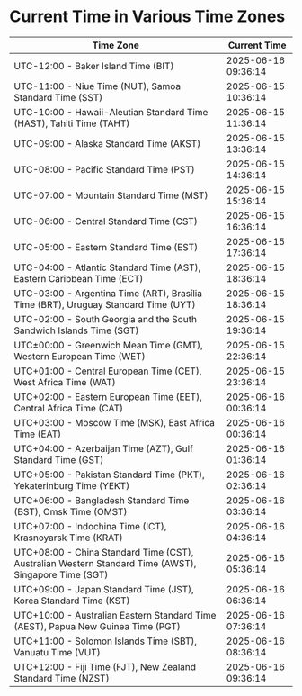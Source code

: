 # Current Time in Various Time Zones

| Time Zone | Current Time |
|-----------|--------------|
| UTC-12:00 - Baker Island Time (BIT) | 2025-06-16 09:36:14 |
| UTC-11:00 - Niue Time (NUT), Samoa Standard Time (SST) | 2025-06-15 10:36:14 |
| UTC-10:00 - Hawaii-Aleutian Standard Time (HAST), Tahiti Time (TAHT) | 2025-06-15 11:36:14 |
| UTC-09:00 - Alaska Standard Time (AKST) | 2025-06-15 13:36:14 |
| UTC-08:00 - Pacific Standard Time (PST) | 2025-06-15 14:36:14 |
| UTC-07:00 - Mountain Standard Time (MST) | 2025-06-15 15:36:14 |
| UTC-06:00 - Central Standard Time (CST) | 2025-06-15 16:36:14 |
| UTC-05:00 - Eastern Standard Time (EST) | 2025-06-15 17:36:14 |
| UTC-04:00 - Atlantic Standard Time (AST), Eastern Caribbean Time (ECT) | 2025-06-15 18:36:14 |
| UTC-03:00 - Argentina Time (ART), Brasília Time (BRT), Uruguay Standard Time (UYT) | 2025-06-15 18:36:14 |
| UTC-02:00 - South Georgia and the South Sandwich Islands Time (SGT) | 2025-06-15 19:36:14 |
| UTC±00:00 - Greenwich Mean Time (GMT), Western European Time (WET) | 2025-06-15 22:36:14 |
| UTC+01:00 - Central European Time (CET), West Africa Time (WAT) | 2025-06-15 23:36:14 |
| UTC+02:00 - Eastern European Time (EET), Central Africa Time (CAT) | 2025-06-16 00:36:14 |
| UTC+03:00 - Moscow Time (MSK), East Africa Time (EAT) | 2025-06-16 00:36:14 |
| UTC+04:00 - Azerbaijan Time (AZT), Gulf Standard Time (GST) | 2025-06-16 01:36:14 |
| UTC+05:00 - Pakistan Standard Time (PKT), Yekaterinburg Time (YEKT) | 2025-06-16 02:36:14 |
| UTC+06:00 - Bangladesh Standard Time (BST), Omsk Time (OMST) | 2025-06-16 03:36:14 |
| UTC+07:00 - Indochina Time (ICT), Krasnoyarsk Time (KRAT) | 2025-06-16 04:36:14 |
| UTC+08:00 - China Standard Time (CST), Australian Western Standard Time (AWST), Singapore Time (SGT) | 2025-06-16 05:36:14 |
| UTC+09:00 - Japan Standard Time (JST), Korea Standard Time (KST) | 2025-06-16 06:36:14 |
| UTC+10:00 - Australian Eastern Standard Time (AEST), Papua New Guinea Time (PGT) | 2025-06-16 07:36:14 |
| UTC+11:00 - Solomon Islands Time (SBT), Vanuatu Time (VUT) | 2025-06-16 08:36:14 |
| UTC+12:00 - Fiji Time (FJT), New Zealand Standard Time (NZST) | 2025-06-16 09:36:14 |
